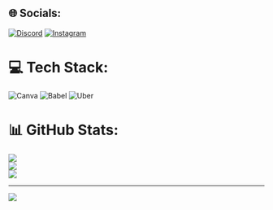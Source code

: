 
## 🌐 Socials:
[![Discord](https://img.shields.io/badge/Discord-%237289DA.svg?logo=discord&logoColor=white)](https://discord.gg/reflex) [![Instagram](https://img.shields.io/badge/Instagram-%23E4405F.svg?logo=Instagram&logoColor=white)](https://instagram.com/J.zxx_0) 

# 💻 Tech Stack:
![Canva](https://img.shields.io/badge/Canva-%2300C4CC.svg?style=for-the-badge&logo=Canva&logoColor=white) ![Babel](https://img.shields.io/badge/Babel-F9DC3e?style=for-the-badge&logo=babel&logoColor=black) ![Uber](https://img.shields.io/badge/Uber-%23000000.svg?style=for-the-badge&logo=Uber&logoColor=white)
# 📊 GitHub Stats:
![](https://github-readme-stats.vercel.app/api?username=Vachiravudh&theme=dark&hide_border=false&include_all_commits=false&count_private=false)<br/>
![](https://github-readme-streak-stats.herokuapp.com/?user=Vachiravudh&theme=dark&hide_border=false)<br/>
![](https://github-readme-stats.vercel.app/api/top-langs/?username=Vachiravudh&theme=dark&hide_border=false&include_all_commits=false&count_private=false&layout=compact)

---
[![](https://visitcount.itsvg.in/api?id=Vachiravudh&icon=0&color=0)](https://visitcount.itsvg.in)

<!-- Proudly created with GPRM ( https://gprm.itsvg.in ) -->
